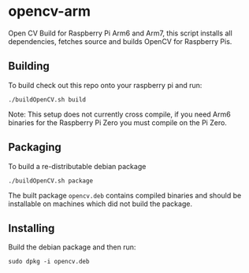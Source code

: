 # opencv-arm
Open CV Build for Raspberry Pi Arm6 and Arm7, this script installs all dependencies, fetches source and builds OpenCV for Raspberry Pis.

## Building
To build check out this repo onto your raspberry pi and run:
```
./buildOpenCV.sh build
```

Note: This setup does not currently cross compile, if you need Arm6 binaries for the Raspberry Pi Zero you must compile on the Pi Zero.

## Packaging
To build a re-distributable debian package
```
./buildOpenCV.sh package
```

The built package `opencv.deb` contains compiled binaries and should be installable on machines which did not build the package.


## Installing
Build the debian package and then run:
```
sudo dpkg -i opencv.deb
```
